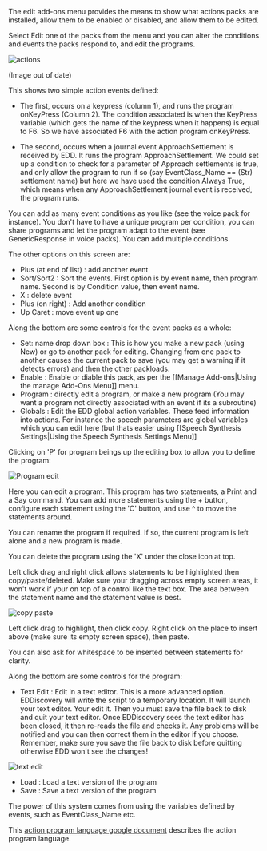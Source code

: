 The edit add-ons menu provides the means to show what actions packs are installed, allow them to be enabled or disabled, and allow them to be edited.

Select Edit one of the packs from the menu and you can alter the conditions and events the packs respond to, and edit the programs.

![actions](http://i.imgur.com/gMhHyfu.png)

(Image out of date)

This shows two simple action events defined:

* The first, occurs on a keypress (column 1), and runs the program onKeyPress (Column 2).  The condition associated is when the KeyPress variable (which gets the name of the keypress when it happens) is equal to F6.  So we have associated F6 with the action program onKeyPress.

* The second, occurs when a journal event ApproachSettlement is received by EDD.  It runs the program ApproachSettlement. We could set up a condition to check for a parameter of Approach settlements is true, and only allow the program to run if so (say EventClass_Name == (Str) settlement name) but here we have used the condition Always True, which means when any ApproachSettlement journal event is received, the program runs.

You can add as many event conditions as you like (see the voice pack for instance). You don't have to have a unique program per condition, you can share programs and let the program adapt to the event (see GenericResponse in voice packs).  You can add multiple conditions.

The other options on this screen are:

* Plus (at end of list) : add another event
* Sort/Sort2 : Sort the events. First option is by event name, then program name.  Second is by Condition value, then event name.
* X : delete event
* Plus (on right) : Add another condition
* Up Caret : move event up one

Along the bottom are some controls for the event packs as a whole:

* Set: name drop down box : This is how you make a new pack (using New) or go to another pack for editing. Changing from one pack to another causes the current pack to save (you may get a warning if it detects errors) and then the other packloads.
* Enable : Enable or diable this pack, as per the [[Manage Add-ons|Using the manage Add-Ons Menu]] menu.
* Program : directly edit a program, or make a new program (You may want a program not directly associated with an event if its a subroutine)
* Globals : Edit the EDD global action variables.  These feed information into actions.  For instance the speech parameters are global variables which you can edit here (but thats easier using [[Speech Synthesis Settings|Using the Speech Synthesis Settings Menu]]

Clicking on 'P' for program beings up the editing box to allow you to define the program:

![Program edit](http://i.imgur.com/tYAZ20P.png)

Here you can edit a program.  This program has two statements, a Print and a Say command.  You can add more statements using the + button, configure each statement using the 'C' button, and use ^ to move the statements around.

You can rename the program if required.  If so, the current program is left alone and a new program is made.

You can delete the program using the 'X' under the close icon at top.

Left click drag and right click allows statements to be highlighted then copy/paste/deleted.  Make sure your dragging across empty screen areas, it won't work if your on top of a control like the text box.  The area between the statement name and the statement value is best.

![copy paste](http://i.imgur.com/uLlzabM.png)

Left click drag to highlight, then click copy.  Right click on the place to insert above (make sure its empty screen space), then paste.

You can also ask for whitespace to be inserted between statements for clarity.

Along the bottom are some controls for the program:

* Text Edit : Edit in a text editor.  This is a more advanced option. EDDiscovery will write the script to a temporary location.  It will launch your text editor.  Your edit it.  Then you must save the file back to disk and quit your text editor.  Once EDDiscovery sees the text editor has been closed, it then re-reads the file and checks it. Any problems will be notified and you can then correct them in the editor if you choose.  Remember, make sure you save the file back to disk before quitting otherwise EDD won't see the changes!

![text edit](http://i.imgur.com/VIveDYQ.png)

* Load : Load a text version of the program
* Save : Save a text version of the program

The power of this system comes from using the variables defined by events, such as EventClass_Name etc. 

This [action program language google document](https://docs.google.com/document/d/1M7ODl9Z68vzKCRFXKD2be3l3747G_rgzM1TnaXOiR0w/edit?usp=sharing) describes the action program language.